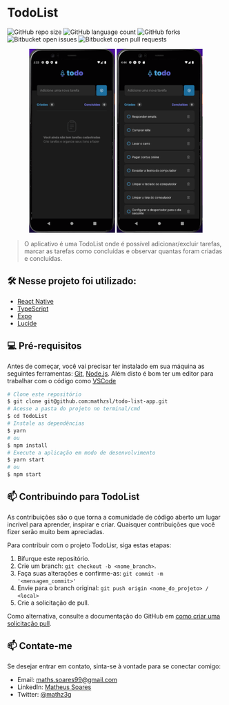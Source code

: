 # TodoList

![GitHub repo size](https://img.shields.io/github/repo-size/mathzsl/todo-list-app?style=for-the-badge)
![GitHub language count](https://img.shields.io/github/languages/count/mathzsl/todo-list-app?style=for-the-badge)
![GitHub forks](https://img.shields.io/github/forks/mathzsl/todo-list-app?style=for-the-badge)
![Bitbucket open issues](https://img.shields.io/bitbucket/issues/mathzsl/todo-list-app?style=for-the-badge)
![Bitbucket open pull requests](https://img.shields.io/bitbucket/pr-raw/mathzsl/todo-list-app?style=for-the-badge)

<div align="center" >
  <img src="./.github/assets/play1.gif" alt="demo1-mobile" height="425">
  <img src="./.github/assets/play2.gif" alt="demo2-mobile" height="425">
</div>

> O aplicativo é uma TodoList onde é possível adicionar/excluir tarefas, marcar as tarefas como concluídas e observar quantas foram criadas e concluídas. 

## 🛠️ Nesse projeto foi utilizado:

- [React Native](https://reactnative.dev/)
- [TypeScript](https://www.typescriptlang.org/)
- [Expo](https://expo.dev/)
- [Lucide ](https://lucide.dev/)

## 💻 Pré-requisitos

Antes de começar, você vai precisar ter instalado em sua máquina as seguintes ferramentas:
[Git](https://git-scm.com), [Node.js](https://nodejs.org/en/).
Além disto é bom ter um editor para trabalhar com o código como [VSCode](https://code.visualstudio.com/)

```bash
# Clone este repositório
$ git clone git@github.com:mathzsl/todo-list-app.git
# Acesse a pasta do projeto no terminal/cmd
$ cd TodoList
# Instale as dependências
$ yarn
# ou
$ npm install
# Execute a aplicação em modo de desenvolvimento
$ yarn start
# ou
$ npm start
```

## 📫 Contribuindo para TodoList

As contribuições são o que torna a comunidade de código aberto um lugar incrível para aprender, inspirar e criar. Quaisquer contribuições que você fizer serão muito bem apreciadas.

Para contribuir com o projeto TodoLisr, siga estas etapas:

1. Bifurque este repositório.
2. Crie um branch: `git checkout -b <nome_branch>`.
3. Faça suas alterações e confirme-as: `git commit -m '<mensagem_commit>'`
4. Envie para o branch original: `git push origin <nome_do_projeto> / <local>`
5. Crie a solicitação de pull.

Como alternativa, consulte a documentação do GitHub em [como criar uma solicitação pull](https://help.github.com/en/github/collaborating-with-issues-and-pull-requests/creating-a-pull-request).

## 📫 Contate-me

Se desejar entrar em contato, sinta-se à vontade para se conectar comigo:

- Email: maths.soares99@gmail.com
- LinkedIn: [Matheus Soares](https://www.linkedin.com/in/mathzsl/)
- Twitter: [@mathz3g](https://twitter.com/mathz3g)